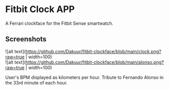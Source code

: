 # Fitbit Clock APP

A Ferrari clockface for the Fitbit Sense smartwatch.

## Screenshots

![alt text](https://github.com/Dakuur/fitbit-clockface/blob/main/clock.png?raw=true | width=100)  
![alt text](https://github.com/Dakuur/fitbit-clockface/blob/main/alonso.png?raw=true | width=100)

User's BPM displayed as kilometers per hour.
Tribute to Fernando Alonso in the 33rd minute of each hour.
